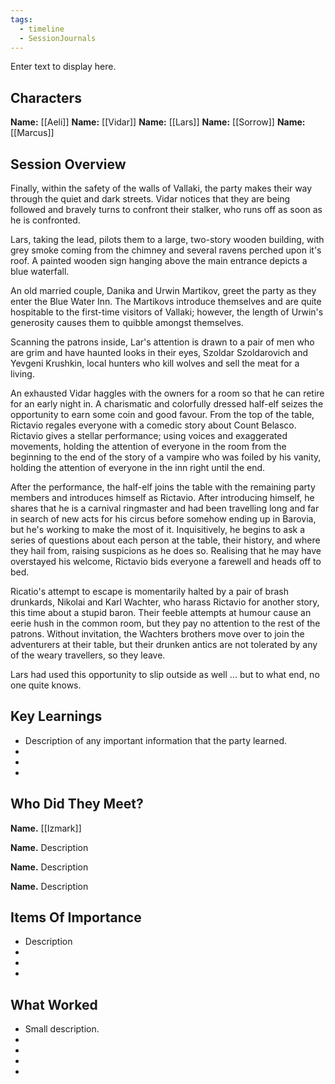 ```yaml
---
tags:
  - timeline
  - SessionJournals
---
```


<div
      class='ob-timelines'
      data-date='144-43-49-00'
      data-title='dd-mm-yyy desc'
      data-class='orange'
      data-img = '\z_Assets\ImagePlaceholder.png'
      data-type='range'
      data-end="2000-10-20-00">
    Enter text to display here.
</div>

## Characters 
 
**Name:** [[Aeli]] 
**Name:**  [[Vidar]] 
**Name:** [[Lars]] 
**Name:** [[Sorrow]] 
**Name:** [[Marcus]] 
 
## Session Overview 

Finally, within the safety of the walls of Vallaki, the party makes their way through the quiet and dark streets. Vidar notices that they are being followed and bravely turns to confront their stalker, who runs off as soon as he is confronted.

Lars, taking the lead, pilots them to a large, two-story wooden building, with grey smoke coming from the chimney and several ravens perched upon it's roof. A painted wooden sign hanging above the main entrance depicts a blue waterfall.

An old married couple, Danika and Urwin Martikov, greet the party as they enter the Blue Water Inn. The Martikovs introduce themselves and are quite hospitable to the first-time visitors of Vallaki; however, the length of Urwin's generosity causes them to quibble amongst themselves.

Scanning the patrons inside, Lar's attention is drawn to a pair of men who are grim and have haunted looks in their eyes, Szoldar Szoldarovich and Yevgeni Krushkin, local hunters who kill wolves and sell the meat for a living.

An exhausted Vidar haggles with the owners for a room so that he can retire for an early night in. A charismatic and colorfully dressed half-elf seizes the opportunity to earn some coin and good favour. From the top of the table, Rictavio regales everyone with a comedic story about Count Belasco. Rictavio gives a stellar performance; using voices and exaggerated movements, holding the attention of everyone in the room from the beginning to the end of the story of a vampire who was foiled by his vanity, holding the attention of everyone in the inn right until the end.

After the performance, the half-elf joins the table with the remaining party members and introduces himself as Rictavio. After introducing himself, he shares that he is a carnival ringmaster and had been travelling long and far in search of new acts for his circus before somehow ending up in Barovia, but he's working to make the most of it. Inquisitively, he begins to ask a series of questions about each person at the table, their history, and where they hail from, raising suspicions as he does so. Realising that he may have overstayed his welcome, Rictavio bids everyone a farewell and heads off to bed.

Ricatio's attempt to escape is momentarily halted by a pair of brash drunkards, Nikolai and Karl Wachter, who harass Rictavio for another story, this time about a stupid baron. Their feeble attempts at humour cause an eerie hush in the common room, but they pay no attention to the rest of the patrons. Without invitation, the Wachters brothers move over to join the adventurers at their table, but their drunken antics are not tolerated by any of the weary travellers, so they leave.

Lars had used this opportunity to slip outside as well ... but to what end, no one quite knows.


 

## Key Learnings
* Description of any important information that the party learned.
* 
* 
*
   
## Who Did They Meet?
 
**Name.** [[Izmark]] 
 
**Name.** Description 
 
**Name.** Description 
 
**Name.** Description 
 
## Items Of Importance
 
* Description 
* 
* 
*
## What Worked 
 
* Small description. 
* 
* 
* 
* 